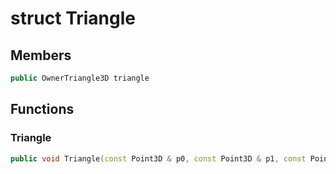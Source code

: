 # struct Triangle


## Members

```cpp
public OwnerTriangle3D triangle

```



## Functions

### Triangle

```cpp
public void Triangle(const Point3D & p0, const Point3D & p1, const Point3D & p2)
```




